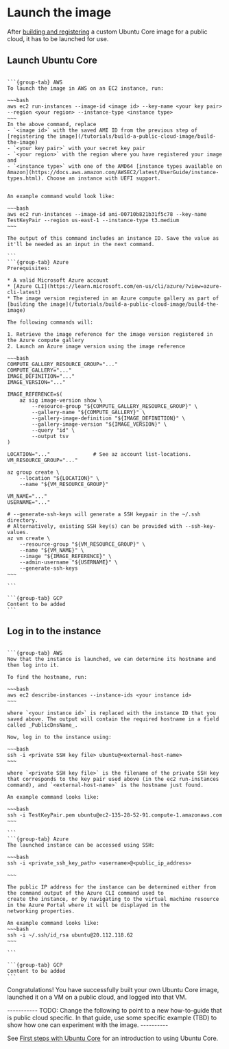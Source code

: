 # Launch the image

After [building and registering](/tutorials/build-a-public-cloud-image/build-the-image) a custom Ubuntu Core image for a public cloud, it has to be launched for use.

## Launch Ubuntu Core

````{tabs}

```{group-tab} AWS
To launch the image in AWS on an EC2 instance, run:

~~~bash
aws ec2 run-instances --image-id <image id> --key-name <your key pair> --region <your region> --instance-type <instance type> 
~~~
In the above command, replace 
- `<image id>` with the saved AMI ID from the previous step of [registering the image](/tutorials/build-a-public-cloud-image/build-the-image)
- `<your key pair>` with your secret key pair 
- `<your region>` with the region where you have registered your image and 
- `<instance type>` with one of the AMD64 [instance types available on Amazon](https://docs.aws.amazon.com/AWSEC2/latest/UserGuide/instance-types.html). Choose an instance with UEFI support. 


An example command would look like:

~~~bash
aws ec2 run-instances --image-id ami-00710b821b31f5c78 --key-name TestKeyPair --region us-east-1 --instance-type t3.medium 
~~~

The output of this command includes an instance ID. Save the value as it'll be needed as an input in the next command.

```
```{group-tab} Azure
Prerequisites:

* A valid Microsoft Azure account
* [Azure CLI](https://learn.microsoft.com/en-us/cli/azure/?view=azure-cli-latest)
* The image version registered in an Azure compute gallery as part of [building the image](/tutorials/build-a-public-cloud-image/build-the-image)

The following commands will:

1. Retrieve the image reference for the image version registered in the Azure compute gallery
2. Launch an Azure image version using the image reference

~~~bash
COMPUTE_GALLERY_RESOURCE_GROUP="..."
COMPUTE_GALLERY="..."
IMAGE_DEFINITION="..."
IMAGE_VERSION="..."

IMAGE_REFERENCE=$(
    az sig image-version show \
        --resource-group "${COMPUTE_GALLERY_RESOURCE_GROUP}" \
        --gallery-name "${COMPUTE_GALLERY}" \
        --gallery-image-definition "${IMAGE_DEFINITION}" \
        --gallery-image-version "${IMAGE_VERSION}" \
        --query "id" \
        --output tsv
)

LOCATION="..."              # See az account list-locations.
VM_RESOURCE_GROUP="..."

az group create \
    --location "${LOCATION}" \
    --name "${VM_RESOURCE_GROUP}"

VM_NAME="..."
USERNAME="..."

# --generate-ssh-keys will generate a SSH keypair in the ~/.ssh directory.
# Alternatively, existing SSH key(s) can be provided with --ssh-key-values.
az vm create \
    --resource-group "${VM_RESOURCE_GROUP}" \
    --name "${VM_NAME}" \
    --image "${IMAGE_REFERENCE}" \
    --admin-username "${USERNAME}" \
    --generate-ssh-keys
~~~

```

```{group-tab} GCP
Content to be added
```
````

## Log in to the instance

````{tabs}

```{group-tab} AWS
Now that the instance is launched, we can determine its hostname and then log into it.

To find the hostname, run:

~~~bash
aws ec2 describe-instances --instance-ids <your instance id>
~~~

where `<your instance id>` is replaced with the instance ID that you saved above. The output will contain the required hostname in a field called _PublicDnsName_. 

Now, log in to the instance using:

~~~bash
ssh -i <private SSH key file> ubuntu@<external-host-name>
~~~

where `<private SSH key file>` is the filename of the private SSH key that corresponds to the key pair used above (in the ec2 run-instances command), and `<external-host-name>` is the hostname just found.

An example command looks like:

~~~bash
ssh -i TestKeyPair.pem ubuntu@ec2-135-28-52-91.compute-1.amazonaws.com
~~~

```
```{group-tab} Azure
The launched instance can be accessed using SSH:

~~~bash
ssh -i <private_ssh_key_path> <username>@<public_ip_address>

~~~

The public IP address for the instance can be determined either from the command output of the Azure CLI command used to
create the instance, or by navigating to the virtual machine resource in the Azure Portal where it will be displayed in the
networking properties.

An example command looks like:
~~~bash
ssh -i ~/.ssh/id_rsa ubuntu@20.112.118.62
~~~

```

```{group-tab} GCP
Content to be added
```
````

Congratulations! You have successfully built your own Ubuntu Core image, launched it on a VM on a public cloud, and logged into that VM.

----------- TODO: Change the following to point to a new how-to-guide that is public cloud specific. In that guide, use some specific example (TBD) to show how one can experiment with the image. ----------

See [First steps with Ubuntu Core](/how-to-guides/using-ubuntu-core) for an introduction to using Ubuntu Core.

